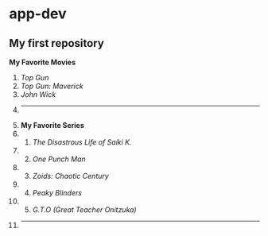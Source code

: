 # app-dev
My first repository
---
**My Favorite Movies**
1. *Top Gun*
2. *Top Gun: Maverick*
3. *John Wick*
4. ---
5. **My Favorite Series**
6. 1. *The Disastrous Life of Saiki K.*
7. 2. *One Punch Man*
8. 3. *Zoids: Chaotic Century*
9. 4. *Peaky Blinders*
10. 5. *G.T.O (Great Teacher Onitzuka)*
12. ---
